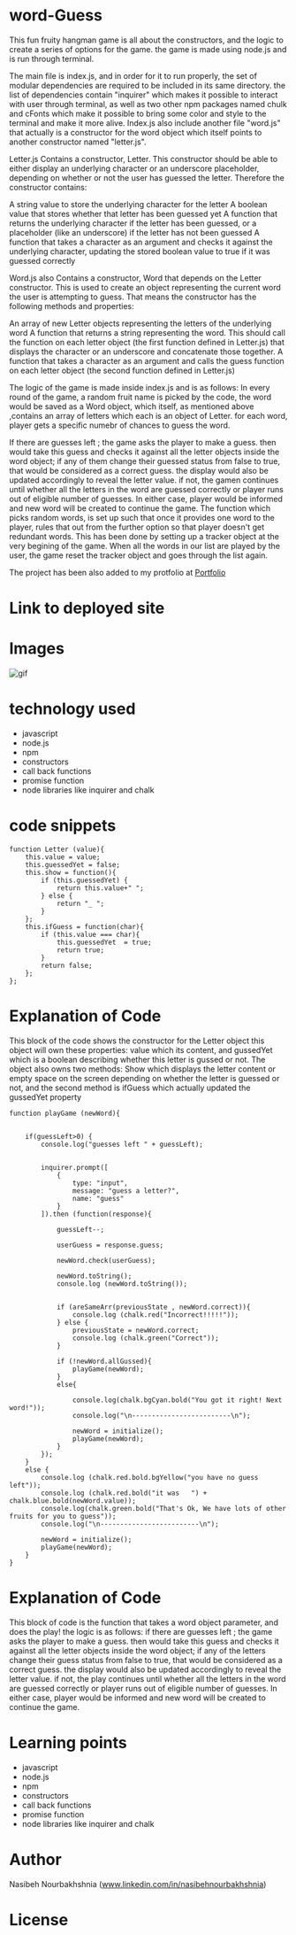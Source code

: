 <!-- Put the name of the project after the # -->
<!-- the # means h1  -->
# word-Guess

<!-- Put a description of what the project is -->
This fun fruity hangman game is all about the constructors, and the logic to create a series of options for the game. the game is made using node.js and is run through terminal.

The main file is index.js, and in order for it to run properly, the set of modular dependencies are required to be included in its same directory. the list of dependencies contain "inquirer" which makes it possible to interact with user through terminal, as well as two other npm packages named chulk and cFonts which make it possible to bring some color and style to the terminal and make it more alive.
Index.js also include another file "word.js" that actually is a constructor for the word object which itself points to another constructor named "letter.js". 

Letter.js Contains a constructor, Letter. This constructor should be able to either display an underlying character or an underscore placeholder, depending on whether or not the user has guessed the letter. Therefore the constructor contains:

A string value to store the underlying character for the letter
A boolean value that stores whether that letter has been guessed yet
A function that returns the underlying character if the letter has been guessed, or a placeholder (like an underscore) if the letter has not been guessed
A function that takes a character as an argument and checks it against the underlying character, updating the stored boolean value to true if it was guessed correctly


Word.js also Contains a constructor, Word that depends on the Letter constructor. This is used to create an object representing the current word the user is attempting to guess. That means the constructor has the following methods and properties:

An array of new Letter objects representing the letters of the underlying word
A function that returns a string representing the word. This should call the function on each letter object (the first function defined in Letter.js) that displays the character or an underscore and concatenate those together.
A function that takes a character as an argument and calls the guess function on each letter object (the second function defined in Letter.js)



The logic of the game is made inside index.js and is as follows:
In every round of the game, a  random fruit name is picked by the code, the word would be saved as a Word object, which itself, as mentioned above ,contains an array of letters which each is an object of Letter. for each word, player gets a specific numebr of chances to guess the word.

If there are guesses left ; the game asks the player to make a guess. then would take this guess and checks it against all the letter objects inside the word object; if any of them change their guessed status from false to true, that would be considered as a correct guess. the display would also be updated accordingly to reveal the letter value. if not, the gamen continues until whether all the letters in the word are guessed correctly or player runs out of eligible number of guesses. In either case, player would be informed and new word will be created to continue the game. The function which picks random words, is set up such that once it provides one word to the player, rules that out from the further option so that player doesn't get redundant words. This has been done by setting up a tracker object at the very begining of the game. When all the words in our list are played by the user, the game reset the tracker object and goes through the list again.

The project has been also added to my protfolio at [Portfolio](https://nasibnia.github.io/Updated-Portfolio/.)

 

# Link to deployed site
<!-- make a link to the deployed site --> 
<!-- [What the user will see](the link to the deployed site) -->


# Images
<!-- take a picture of the image and add it into the readme  -->
<!-- ![image title](path or link to image) -->
![gif](/snapshot.gif)



# technology used
<!-- make a list of technology used -->
<!-- what you used for this web app, like html css -->

<!-- 
1. First ordered list item
2. Another item
⋅⋅* Unordered sub-list. 
1. Actual numbers don't matter, just that it's a number
⋅⋅1. Ordered sub-list
4. And another item. 
-->
- javascript
- node.js
- npm
- constructors
- call back functions
- promise function
- node libraries like inquirer and chalk




# code snippets
<!-- put snippets of code inside ``` ``` so it will look like code -->
<!-- if you want to put blockquotes use a > -->
```
function Letter (value){
    this.value = value;
    this.guessedYet = false; 
    this.show = function(){
        if (this.guessedYet) {
            return this.value+" ";
        } else {
            return "_ ";
        }      
    };
    this.ifGuess = function(char){
        if (this.value === char){
            this.guessedYet  = true;
            return true;
        } 
        return false;
    };
};
```
# Explanation of Code
This block of the code shows the constructor for the Letter object
this object will own these properties: value which its content, and gussedYet which is a boolean describing whether this letter is gussed or not.
The object also owns two methods:
Show which displays the letter content or empty space on the screen depending on whether the letter is guessed or not, and the second method is ifGuess which actually updated the gussedYet property

```
function playGame (newWord){

    
    if(guessLeft>0) {
        console.log("guesses left " + guessLeft);
        
        
        inquirer.prompt([
            {
                type: "input",
                message: "guess a letter?",
                name: "guess"
            }
        ]).then (function(response){           
            
            guessLeft--;
            
            userGuess = response.guess;           
            
            newWord.check(userGuess);
           
            newWord.toString();
            console.log (newWord.toString()); 

            
            if (areSameArr(previousState , newWord.correct)){
                console.log (chalk.red("Incorrect!!!!!"));
            } else {
                previousState = newWord.correct;
                console.log (chalk.green("Correct"));               
            }

            if (!newWord.allGussed){
                playGame(newWord);
            }
            else{

                console.log(chalk.bgCyan.bold("You got it right! Next word!"));
                console.log("\n-------------------------\n");

                newWord = initialize();
                playGame(newWord);
            }
        });
    }  
    else {
        console.log (chalk.red.bold.bgYellow("you have no guess left"));
        console.log (chalk.red.bold("it was   ") + chalk.blue.bold(newWord.value));
        console.log(chalk.green.bold("That's Ok, We have lots of other fruits for you to guess"));
        console.log("\n-------------------------\n");

        newWord = initialize();
        playGame(newWord);
    }
}
```
# Explanation of Code

This block of code is the function that takes a word object parameter, and does the play!
the logic is as follows:
if there are guesses left ; the game asks the player to make a guess. then would take this guess and checks it against all the letter objects inside the word object; if any of the letters change their guess status from false to true, that would be considered as a correct guess. the display would also be updated accordingly to reveal the letter value. if not, the play continues until whether all the letters in the word are guessed correctly or player runs out of eligible number of guesses. In either case, player would be informed and new word will be created to continue the game.

# Learning points
<!-- Learning points where you would write what you thought was helpful -->
- javascript
- node.js
- npm
- constructors
- call back functions
- promise function
- node libraries like inquirer and chalk




# Author 
<!-- make a link to the deployed site and have your name as the link -->
Nasibeh Nourbakhshnia
(www.linkedin.com/in/nasibehnourbakhshnia)

# License